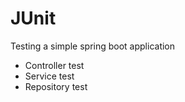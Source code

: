 # JUnit
Testing a simple spring boot application
+ Controller test
+ Service test
+ Repository test
